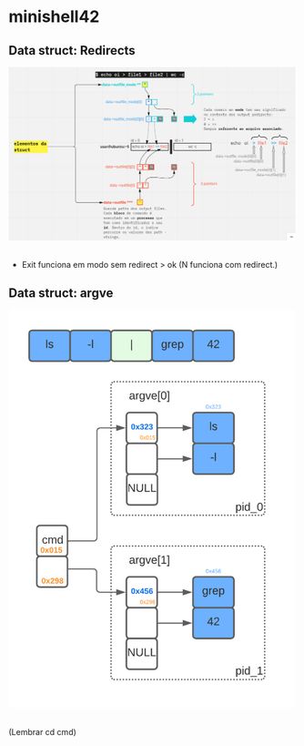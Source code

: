 # minishell42

## Data struct: Redirects
![redir](./redirects.png)</br></br>

- Exit funciona em modo sem redirect > ok
(N funciona com redirect.)

## Data struct: argve
![argve](./argve.png)</br></br>

(Lembrar cd cmd)
